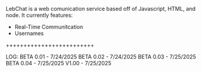 LebChat is a web comunication service based off of Javascript, HTML, and node. 
It currently features:
- Real-Time Communitcation
- Usernames


+++++++++++++++++++++++++


LOG:
BETA 0.01 - 7/24/2025
BETA 0.02 - 7/24/2025
BETA 0.03 - 7/25/2025
BETA 0.04 - 7/25/2025
V1.00 - 7/25/2025
